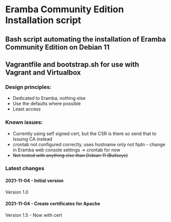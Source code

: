 # Eramba Community Edition Installation script

## Bash script automating the installation of Eramba Community Edition on Debian 11

## Vagrantfile and bootstrap.sh for use with Vagrant and Virtualbox

### Design principles:
  - Dedicated to Eramba, nothing else
  - Use the defaults where possible
  - Least access



### Known issues:
  - Currently using self signed cert, but the CSR is there so send that to Issuing CA instead
  - crontab not configured correctly, uses hostname only not fqdn - change in Eramba web console settings -> crontab for now
  - ~~Not tested with anything else than Debian 11 (Bullseye)~~

### Latest changes 
#### 2021-11-04 - Initial version
  Version 1.0
#### 2021-11-04 - Create certificates for Apache
  Version 1.5 - Now with cert  

